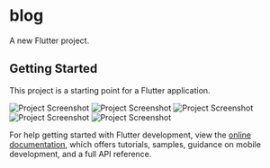 # blog

A new Flutter project.

## Getting Started

This project is a starting point for a Flutter application.

![Project Screenshot](Screenshot_1703102714.png)
![Project Screenshot](Screenshot_1703102724.png)
![Project Screenshot](Screenshot_1703102729.png)
![Project Screenshot](Screenshot_1703102734.png)
![Project Screenshot](Screenshot_1703102739.png)


For help getting started with Flutter development, view the
[online documentation](https://docs.flutter.dev/), which offers tutorials,
samples, guidance on mobile development, and a full API reference.
